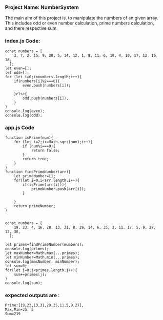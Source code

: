 ### Project Name: NumberSystem
The main aim of this project is, to manipulate the numbers of an given array. This includes odd or even number calculation, prime numbers calculation, and there respective sum.

### index.js Code:
```lavascript
const numbers = [
    3, 7, 2, 15, 9, 20, 5, 14, 12, 1, 8, 11, 6, 19, 4, 10, 17, 13, 16, 18,
  ];
let even=[];
let odd=[];
for (let i=0;i<numbers.length;i++){
    if(numbers[i]%2===0){
        even.push(numbers[i]);

    }else{
        odd.push(numbers[i]);
    }
}
console.log(even);
console.log(odd);
```
### app.js Code

```
function isPrime(num){
    for (let i=2;i<=Math.sqrt(num);i++){
        if (num%i===0){
            return false;
        }
        return true;
    }
}
function findPrimeNumber(arr){
    let primeNumber=[];
    for(let i=0;i<arr.length;i++){
        if(isPrime(arr[i])){
            primeNumber.push(arr[i]);
        }
        
    }
    return primeNumber;
}


const numbers = [
    19, 23, 4, 16, 28, 13, 31, 8, 29, 14, 6, 35, 2, 11, 17, 5, 9, 27, 12, 30,
  ];

let primes=findPrimeNumber(numbers);
console.log(primes);
let maxNumber=Math.max(...primes);
let minNumber=Math.min(...primes);
console.log(maxNumber, minNumber);
let sum=0;
for(let j=0;j<primes.length;j++){
    sum+=primes[j];
}
console.log(sum);
```
### expected outputs are :
```OddEven: [2,20,14,12,8,6,4,10,16,18],[3,7,15,9,5,1,11,19,17,13]
Prime:[19,23,13,31,29,35,11,5,9,27],
Max,Min=35, 5
Sum=219
```
